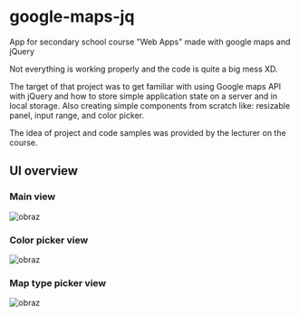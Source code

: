 # google-maps-jq
App for secondary school course "Web Apps" made with google maps and jQuery

Not everything is working properly and the code is quite a big mess XD.

The target of that project was to get familiar with using Google maps API with jQuery and how to store simple application state on a server and in local storage.
Also creating simple components from scratch like: resizable panel, input range, and color picker.

The idea of project and code samples was provided by the lecturer on the course.

## UI overview

### Main view
![obraz](https://user-images.githubusercontent.com/26521377/144904195-1a2b65e8-61b3-42eb-98bd-297efbef86e6.png)


### Color picker view
![obraz](https://user-images.githubusercontent.com/26521377/144904340-e2c34584-7523-4e81-a1dc-59cb87165948.png)


### Map type picker view
![obraz](https://user-images.githubusercontent.com/26521377/144904373-ee7a38fd-7e4a-4709-9dfc-a34632510a54.png)
